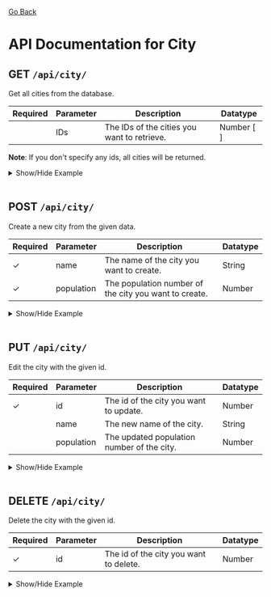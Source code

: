 [Go Back](./README.md)

# API Documentation for City

## GET `/api/city/`

Get all cities from the database.

| Required | Parameter | Description                                 | Datatype   |
| -------- | --------- | ------------------------------------------- | ---------- |
|          | IDs       | The IDs of the cities you want to retrieve. | Number [ ] |

**Note**: If you don't specify any ids, all cities will be returned.

<details>
<summary>Show/Hide Example</summary>

Send a GET request to `/api/city/`:

Response:

```json
{
	"success": true,
	"error": "",
	"data": [
		{
			"cityID": 1,
			"cityName": "Beijing",
			"cityPopulation": 210000000,
			"createdAt": "1970-01-01T00:00:00.000Z",
			"updatedAt": "1970-01-01T00:00:00.000Z"
		},
		{
			"cityID": 2,
			"cityName": "New Delhi",
			"cityPopulation": 160000000,
			"createdAt": "1970-01-01T00:00:00.000Z",
			"updatedAt": "1970-01-01T00:00:00.000Z"
		},
		{
			"cityID": 3,
			"cityName": "New York",
			"cityPopulation": 80000000,
			"createdAt": "1970-01-01T00:00:00.000Z",
			"updatedAt": "1970-01-01T00:00:00.000Z"
		},
		{
			"cityID": 4,
			"cityName": "Jakarta",
			"cityPopulation": 20000000,
			"createdAt": "1970-01-01T00:00:00.000Z",
			"updatedAt": "1970-01-01T00:00:00.000Z"
		},
		{
			"cityID": 5,
			"cityName": "Islamabad",
			"cityPopulation": 12000000,
			"createdAt": "1970-01-01T00:00:00.000Z",
			"updatedAt": "1970-01-01T00:00:00.000Z"
		},
		{
			"cityID": 6,
			"cityName": "Stockholm",
			"cityPopulation": 8000000,
			"createdAt": "1970-01-01T00:00:00.000Z",
			"updatedAt": "1970-01-01T00:00:00.000Z"
		}
	]
}
```

Send a GET request to `/api/city/` with the following body:

```json
{
	"ids": [3, 6]
}
```

Response:

```json
{
	"success": true,
	"error": "",
	"data": [
		{
			"cityID": 3,
			"cityName": "New York",
			"cityPopulation": 80000000,
			"createdAt": "1970-01-01T00:00:00.000Z",
			"updatedAt": "1970-01-01T00:00:00.000Z"
		},
		{
			"cityID": 6,
			"cityName": "Stockholm",
			"cityPopulation": 8000000,
			"createdAt": "1970-01-01T00:00:00.000Z",
			"updatedAt": "1970-01-01T00:00:00.000Z"
		}
	]
}
```

</details>
<br>

## POST `/api/city/`

Create a new city from the given data.

| Required | Parameter  | Description                                           | Datatype |
| -------- | ---------- | ----------------------------------------------------- | -------- |
| ✓        | name       | The name of the city you want to create.              | String   |
| ✓        | population | The population number of the city you want to create. | Number   |

<details>
<summary>Show/Hide Example</summary>

Send a POST request to `/api/city/` with the following body:

```json
{
	"name": "Gothenburg",
	"population": 579000
}
```

Response:

```json
{
	"success": true,
	"error": "",
	"data": {
		"cityID": 1,
		"cityName": "Gothenburg",
		"cityPopulation": 579000,
		"updatedAt": "1970-01-01T00:00:00.000Z",
		"createdAt": "1970-01-01T00:00:00.000Z"
	}
}
```

</details>
<br>

## PUT `/api/city/`

Edit the city with the given id.

| Required | Parameter  | Description                                | Datatype |
| -------- | ---------- | ------------------------------------------ | -------- |
| ✓        | id         | The id of the city you want to update.     | Number   |
|          | name       | The new name of the city.                  | String   |
|          | population | The updated population number of the city. | Number   |

<details>
<summary>Show/Hide Example</summary>

Send a PUT request to `/api/city/` with the following body:

```json
{
	"id": 1,
	"name": "Gothenburg",
	"population": 615000
}
```

Response:

```json
{
	"success": true,
	"error": "",
	"data": {
		"cityID": 1,
		"cityName": "Gothenburg",
		"cityPopulation": 615000,
		"createdAt": "1970-01-01T00:00:00.000Z",
		"updatedAt": "1970-01-01T00:00:00.000Z"
	}
}
```

</details>
<br>

## DELETE `/api/city/`

Delete the city with the given id.

| Required | Parameter | Description                            | Datatype |
| -------- | --------- | -------------------------------------- | -------- |
| ✓        | id        | The id of the city you want to delete. | Number   |

<details>
<summary>Show/Hide Example</summary>

Send a DELETE request to `/api/city/` with the following body:

```json
{
	"id": 1
}
```

Response:

```json
{
	"success": true,
	"error": "",
	"data": 1
}
```

</details>
